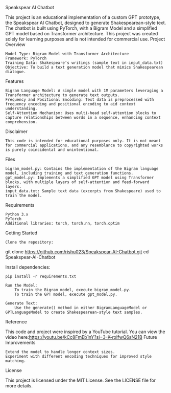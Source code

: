 Speakspear AI Chatbot

This project is an educational implementation of a custom GPT prototype, the Speakspear AI Chatbot, designed to generate Shakespearean-style text. The chatbot is built using PyTorch, with a Bigram Model and a simplified GPT model based on Transformer architecture. This project was created solely for learning purposes and is not intended for commercial use.
Project Overview

    Model Type: Bigram Model with Transformer Architecture
    Framework: PyTorch
    Training Data: Shakespeare’s writings (sample text in input_data.txt)
    Objective: To build a text generation model that mimics Shakespearean dialogue.

Features

    Bigram Language Model: A simple model with 1M parameters leveraging a Transformer architecture to generate text outputs.
    Frequency and Positional Encoding: Text data is preprocessed with frequency encoding and positional encoding to aid context understanding.
    Self-Attention Mechanism: Uses multi-head self-attention blocks to capture relationships between words in a sequence, enhancing context comprehension.

Disclaimer

    This code is intended for educational purposes only. It is not meant for commercial applications, and any resemblance to copyrighted works is purely coincidental and unintentional.

Files

    bigram_model.py: Contains the implementation of the Bigram language model, including training and text generation functions.
    gpt_model.py: Implements a simplified GPT model using Transformer blocks, with multiple layers of self-attention and feed-forward layers.
    input_data.txt: Sample text data (excerpts from Shakespeare) used to train the model.

Requirements

    Python 3.x
    PyTorch
    Additional libraries: torch, torch.nn, torch.optim

Getting Started

    Clone the repository:

git clone https://github.com/rishu023/Speakspear-AI-Chatbot.git
cd Speakspear-AI-Chatbot


Install dependencies:

    pip install -r requirements.txt

    Run the Model:
        To train the Bigram model, execute bigram_model.py.
        To train the GPT model, execute gpt_model.py.

    Generate Text:
        Use the generate() method in either BigramLanguageModel or GPTLanguageModel to create Shakespearean-style text samples.

Reference

This code and project were inspired by a YouTube tutorial. You can view the video here:https://youtu.be/kCc8FmEb1nY?si=3-K-rxIfwQ6sN21B
Future Improvements

    Extend the model to handle longer context sizes.
    Experiment with different encoding techniques for improved style matching.

License

This project is licensed under the MIT License. See the LICENSE file for more details.
